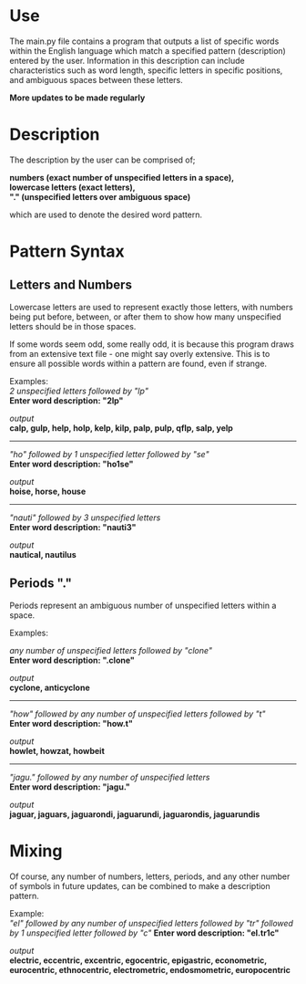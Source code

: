 # Use
The main.py file contains a program that outputs a list of specific words within the English language which match a specified pattern (description) entered by the user.
Information in this description can include characteristics such as word length, specific letters in specific positions, and ambiguous spaces between these letters.  

**More updates to be made regularly**
# Description
The description by the user can be comprised of;  

**numbers (exact number of unspecified letters in a space),**  
**lowercase letters (exact letters),**  
**"." (unspecified letters over ambiguous space)**  

which are used to denote the desired word pattern.
# Pattern Syntax
## Letters and Numbers
Lowercase letters are used to represent exactly those letters, with numbers being put before, between, or after them to show how many unspecified letters should be in those spaces.

If some words seem odd, some really odd, it is because this program draws from an extensive text file - one might say overly extensive. This is to ensure all possible words within a pattern are found, even if strange.    

Examples:  
_2 unspecified letters followed by "lp"_   
**Enter word description: "2lp"** 

_output_  
**calp, gulp, help, holp, kelp, kilp, palp, pulp, qflp, salp, yelp**
_________________________________
_"ho" followed by 1 unspecified letter followed by "se"_  
**Enter word description: "ho1se"**  

_output_   
**hoise, horse, house** 
_________________________________
_"nauti" followed by 3 unspecified letters_  
**Enter word description: "nauti3"**   

_output_   
**nautical, nautilus**  
## Periods "."
Periods represent an ambiguous number of unspecified letters within a space.   

Examples:   

_any number of unspecified letters followed by "clone"_  
**Enter word description: ".clone"**   

_output_    
**cyclone, anticyclone**  
________________________________
_"how" followed by any number of unspecified letters followed by "t"_  
**Enter word description: "how.t"**
 
_output_   
**howlet, howzat, howbeit**
_______________________________  
_"jagu." followed by any number of unspecified letters_  
**Enter word description: "jagu."**  
   
_output_   
**jaguar, jaguars, jaguarondi, jaguarundi, jaguarondis, jaguarundis**  
# Mixing
Of course, any number of numbers, letters, periods, and any other number of symbols in future updates, can be combined to make a description pattern.

Example:    
_"el" followed by any number of unspecified letters followed by "tr" followed by 1 unspecified letter followed by "c"_ 
**Enter word description: "el.tr1c"**   


_output_   
**electric, eccentric, excentric, egocentric, epigastric, econometric, eurocentric, ethnocentric, electrometric, endosmometric, europocentric**

